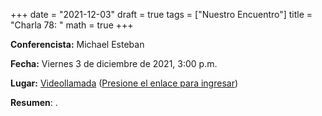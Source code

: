 +++
date      = "2021-12-03"
draft     = true
tags      = ["Nuestro Encuentro"]
title     = "Charla 78: "
math      = true
+++

**Conferencista:**  Michael Esteban

**Fecha:** Viernes 3 de diciembre de 2021, 3:00 p.m.

**Lugar:** [Videollamada](https://meet.google.com/izy-pzig-pbf)  ([Presione el enlace para ingresar](https://meet.google.com/izy-pzig-pbf))

**Resumen**: .
                          
